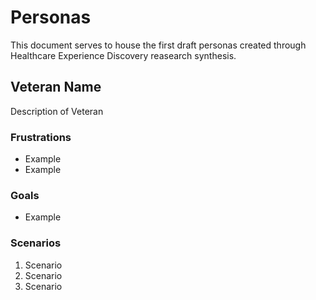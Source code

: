 # Personas<br>
This document serves to house the first draft personas created through Healthcare Experience Discovery reasearch synthesis.

## Veteran Name <br>
Description of Veteran

### Frustrations<br>
- Example
- Example

### Goals<br>
- Example

### Scenarios<br>
1. Scenario
2. Scenario
3. Scenario
